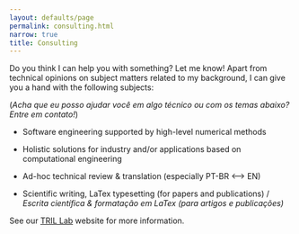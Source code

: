 ```yaml
---
layout: defaults/page
permalink: consulting.html
narrow: true
title: Consulting
---
```


Do you think I can help you with something? Let me know! Apart from technical opinions on subject matters related to my background, I can give you a hand with the following subjects:

(*Acha que eu posso ajudar você em algo técnico ou com os temas abaixo? Entre em contato!*)

- Software engineering supported by high-level numerical methods 

- Holistic solutions for industry and/or applications based on computational engineering

- Ad-hoc technical review & translation (especially PT-BR <--> EN)

- Scientific writing, LaTex typesetting (for papers and publications) / *Escrita científica & formatação em LaTex (para artigos e publicações)*

See our [TRIL Lab](https://tril.ci.ufpb.br/en) website for more information. 